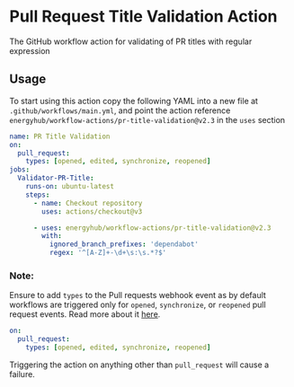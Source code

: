 # Pull Request Title Validation Action
The GitHub workflow action for validating of PR titles with regular expression

## Usage

To start using this action copy the following YAML into a new file at `.github/workflows/main.yml`, 
and point the action reference `energyhub/workflow-actions/pr-title-validation@v2.3` in the `uses` section

```yaml
name: PR Title Validation
on:
  pull_request:
    types: [opened, edited, synchronize, reopened]
jobs:
  Validator-PR-Title:
    runs-on: ubuntu-latest
    steps:
      - name: Checkout repository
        uses: actions/checkout@v3

      - uses: energyhub/workflow-actions/pr-title-validation@v2.3
        with:
          ignored_branch_prefixes: 'dependabot'
          regex: '^[A-Z]+-\d+\s:\s.*?$'
```

### Note:
Ensure to add `types` to the Pull requests webhook event as by default workflows are triggered only
for `opened`, `synchronize`, or `reopened` pull request events. Read more about
it [here](https://docs.github.com/en/free-pro-team@latest/actions/reference/events-that-trigger-workflows#pull_request).
```yaml
on:
  pull_request:
    types: [opened, edited, synchronize, reopened]
```

Triggering the action on anything other than `pull_request` will cause a failure.